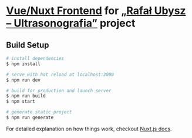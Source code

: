 # [Vue/Nuxt Frontend](http://nuxt.usg-rafalubysz.pl) for [„Rafał Ubysz – Ultrasonografia”](http://usg-rafalubysz.pl) project

## Build Setup

``` bash
# install dependencies
$ npm install

# serve with hot reload at localhost:3000
$ npm run dev

# build for production and launch server
$ npm run build
$ npm start

# generate static project
$ npm run generate
```

For detailed explanation on how things work, checkout [Nuxt.js docs](https://nuxtjs.org).
